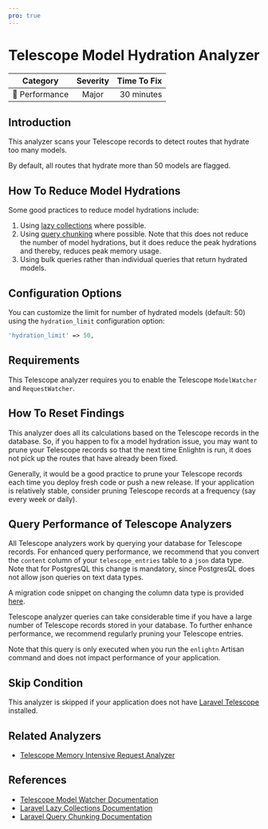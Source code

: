 ```yaml
---
pro: true
---
```


# Telescope Model Hydration Analyzer <Badge text="PRO" type="tip"/>

| Category       | Severity   | Time To Fix  |
| -------------  |:----------:| ------------:|
| :rocket: Performance | Major | 30 minutes  |

## Introduction

This analyzer scans your Telescope records to detect routes that hydrate too many models.

By default, all routes that hydrate more than 50 models are flagged.

## How To Reduce Model Hydrations

Some good practices to reduce model hydrations include:

1. Using [lazy collections](https://laravel.com/docs/collections#lazy-collections) where possible.
2. Using [query chunking](https://laravel.com/docs/queries#chunking-results) where possible. Note that this does not reduce the number of model hydrations, but it does reduce the peak hydrations and thereby, reduces peak memory usage.
3. Using bulk queries rather than individual queries that return hydrated models.

## Configuration Options

You can customize the limit for number of hydrated models (default: 50) using the `hydration_limit` configuration option:

```php
'hydration_limit' => 50,
```

## Requirements

This Telescope analyzer requires you to enable the Telescope `ModelWatcher` and `RequestWatcher`.

## How To Reset Findings

This analyzer does all its calculations based on the Telescope records in the database. So, if you happen to fix a model hydration issue, you may want to prune your Telescope records so that the next time Enlightn is run, it does not pick up the routes that have already been fixed.

Generally, it would be a good practice to prune your Telescope records each time you deploy fresh code or push a new release. If your application is relatively stable, consider pruning Telescope records at a frequency (say every week or daily).

## Query Performance of Telescope Analyzers

All Telescope analyzers work by querying your database for Telescope records. For enhanced query performance, we recommend that you convert the `content` column of your `telescope_entries` table to a `json` data type. Note that for PostgresQL this change is mandatory, since PostgresQL does not allow json queries on text data types.

A migration code snippet on changing the column data type is provided [here](telescope-cache-hit-ratio-analyzer.html#special-note-for-performance-of-telescope-analyzers).

Telescope analyzer queries can take considerable time if you have a large number of Telescope records stored in your database. To further enhance performance, we recommend regularly pruning your Telescope entries. 

Note that this query is only executed when you run the `enlightn` Artisan command and does not impact performance of your application.

## Skip Condition

This analyzer is skipped if your application does not have [Laravel Telescope](https://laravel.com/docs/telescope) installed.

## Related Analyzers

- [Telescope Memory Intensive Request Analyzer](telescope-memory-intensive-request-analyzer.html)

## References

- [Telescope Model Watcher Documentation](https://laravel.com/docs/telescope#model-watcher)
- [Laravel Lazy Collections Documentation](https://laravel.com/docs/collections#lazy-collections)
- [Laravel Query Chunking Documentation](https://laravel.com/docs/queries#chunking-results)